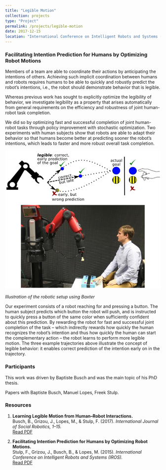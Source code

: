 ```yaml
---
title: "Legible Motion"
collection: projects
type: "Project"
permalink: /projects/legible-motion
date: 2017-12-15
location: "International Conference on Intelligent Robots and Systems (IROS)"
---
```


### Facilitating Intention Prediction for Humans by Optimizing Robot Motions

Members of a team are able to coordinate their actions by anticipating the intentions of others. Achieving such implicit coordination between humans and robots requires humans to be able to quickly and robustly predict the robot’s intentions, i.e., the robot should demonstrate behavior that is legible.

Whereas previous work has sought to explicitly optimize the legibility of behavior, we investigate legibility as a property that arises automatically from general requirements on the efficiency and robustness of joint human-robot task completion.

We did so by optimizing fast and successful completion of joint human-robot tasks through policy improvement with stochastic optimization. Two experiments with human subjects show that robots are able to adapt their behavior so that humans become better at predicting sooner the robot’s intentions, which leads to faster and more robust overall task completion.

![Illustration of the robotic setup using Baxter](../images/setup-1.png)

_Illustration of the robotic setup using Baxter_

Our experiment consists of a robot reaching for and pressing a button. The human subject predicts which button the robot will push, and is instructed to quickly press a button of the same color when sufficiently confident about this prediction. By rewarding the robot for fast and successful joint completion of the task – which indirectly rewards how quickly the human recognizes the robot’s intention and thus how quickly the human can start the complementary action – the robot learns to perform more legible motion. The three example trajectories above illustrate the concept of legible behavior: it enables correct prediction of the intention early on in the trajectory.

### Participants

This work was driven by Baptiste Busch and was the main topic of his PhD thesis.

Papers with Baptiste Busch, Manuel Lopes, Freek Stulp.

### Resources

1. **Learning Legible Motion from Human–Robot Interactions.**  
   Busch, B., Grizou, J., Lopes, M., & Stulp, F. (2017). _International Journal of Social Robotics, 1–15._  
   [Read PDF](https://hal.archives-ouvertes.fr/hal-01629451/file/main_final.pdf)

2. **Facilitating Intention Prediction for Humans by Optimizing Robot Motions.**  
   Stulp, F., Grizou, J., Busch, B., & Lopes, M. (2015). _International Conference on Intelligent Robots and Systems (IROS)._  
   [Read PDF](https://hal.archives-ouvertes.fr/hal-01170977/file/iros2015.pdf)
